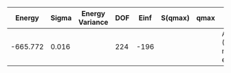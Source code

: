 | Energy   | Sigma | Energy Variance | DOF | Einf | S(qmax) | qmax | Method                                | Data Repository |
|----------|-------|-----------------|-----|------|---------|------|---------------------------------------|-----------------|
| -665.772 | 0.016 |                 | 224 | -196 |         |      | AFQMC (Metropolis), numerically exact |                 |
